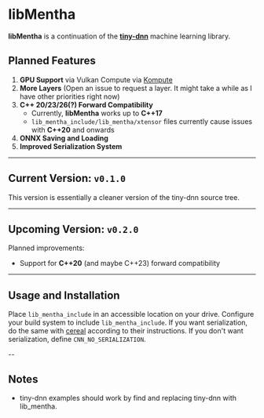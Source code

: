 # libMentha

**libMentha** is a continuation of the [**tiny-dnn**](https://github.com/tiny-dnn/tiny-dnn) machine learning library.

## Planned Features

1. **GPU Support** via Vulkan Compute via [Kompute](https://kompute.cc)
2. **More Layers** (Open an issue to request a layer. It might take a while as I have other priorities right now)
3. **C++ 20/23/26(?) Forward Compatibility**
   - Currently, **libMentha** works up to **C++17**
   - `lib_mentha_include/lib_mentha/xtensor` files currently cause issues with **C++20** and onwards
4. **ONNX Saving and Loading**
5. **Improved Serialization System**

---

## Current Version: `v0.1.0`

This version is essentially a cleaner version of the tiny-dnn source tree.

---

## Upcoming Version: `v0.2.0`

Planned improvements:

- Support for **C++20** (and maybe C++23) forward compatibility

---

## Usage and Installation

Place `lib_mentha_include` in an accessible location on your drive. Configure your build system to include `lib_mentha_include`. If you want serialization, do the same with [cereal](https://github.com/USCiLab/cereal) according to their instructions. If you don't want serialization, define `CNN_NO_SERIALIZATION`.

--

## Notes

- tiny-dnn examples should work by find and replacing tiny-dnn with lib_mentha.
